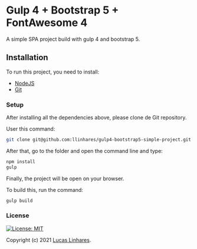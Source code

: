 # Gulp 4 + Bootstrap 5 + FontAwesome 4

A simple SPA project build with gulp 4 and bootstrap 5.

## Installation

To run this project, you need to install:

- [NodeJS](https://nodejs.org/en/)
- [Git](https://git-scm.com/)

### Setup

After installing all the dependencies above, please clone de Git repository.

User this command:

```bash
git clone git@github.com:llinhares/gulp4-bootstrap5-simple-project.git
```

After that, go to the folder and open the command line and type:

```bash
npm install
gulp
```

Finally, the project will be open on your browser.

To build this, run the command:

```bash
gulp build
```

### License

[![License: MIT](https://img.shields.io/badge/License-MIT-yellow.svg)](https://opensource.org/licenses/MIT)

Copyright (c) 2021 [Lucas Linhares](https://lucaslinhares.dev.br/).